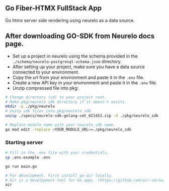 ## Go Fiber-HTMX FullStack App

Go htmx server side rendering using neurelo as a data source.

## After downloading GO-SDK from Neurelo docs page.

-   Set up a project in neurelo using the schema provided in the `./schema/neurelo-postgresql-schema.json` directory.
-   After setting up your project, make sure you have a data source connected to your environment.
-   Copy the url from your environment and paste it in the `.env` file.
-   Create a new API key in your environment and paste it in the `.env` file.
-   Unzip compressed file into pkg:

```sh
# Change directory (cd) to your project root.
# Make pkg/neurelo_sdk directory if it doesn't exists.
mkdir -p ./pkg/neurelo
# Unzip sdk files into pkg/neurelo_sdk
unzip ./specs/neurelo-sdk-golang-cmt_621453.zip -d ./pkg/neurelo_sdk
```

```sh
# Replace module name with your neurelo_sdk name.
go mod edit -replace <YOUR_MODULE_URL>=./pkg/neurelo_sdk
```

### Starting server

```bash
# Fill in the .env file with your credentials.
cp .env.example .env

go run main.go

# For development, First install go-air locally.
# Air is a development tool for Go apps. (https://github.com/air-verse/air)
air
```
